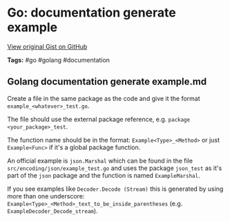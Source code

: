 # Go: documentation generate example 

[View original Gist on GitHub](https://gist.github.com/Integralist/c1cedc3f45264d7ee78f33915a2e2b58)

**Tags:** #go #golang #documentation

## Golang documentation generate example.md

Create a file in the same package as the code and give it the format `example_<whatever>_test.go`.

The file should use the external package reference, e.g. `package <your_package>_test`.

The function name should be in the format: `Example<Type>_<Method>` or just `Example<Func>` if it's a global package function.

An official example is `json.Marshal` which can be found in the file `src/encoding/json/example_test.go` and uses the package `json_test` as it's part of the `json` package and the function is named `ExampleMarshal`.

If you see examples like `Decoder.Decode (Stream)` this is generated by using more than one underscore: `Example<Type>_<Method>_text_to_be_inside_parentheses` (e.g. `ExampleDecoder_Decode_stream`).

